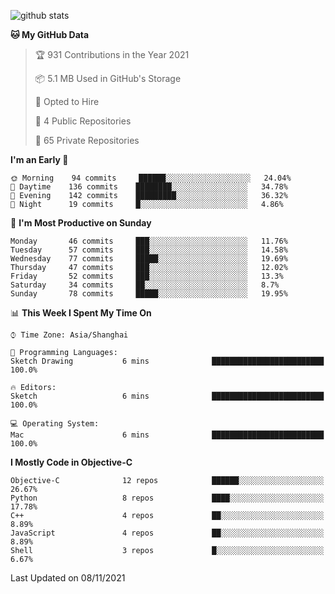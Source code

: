 
![github stats](https://github-readme-stats.vercel.app/api?username=ChesterYue&show_icons=true&count_private=true)

<!-- ![wakatime](https://github-readme-stats.vercel.app/api/wakatime?username=ChesterYue&layout=compact) -->

<!-- ![wakatime](https://github-readme-stats.vercel.app/api/top-langs/?username=ChesterYue&layout=compact) -->

<!--START_SECTION:waka-->
**🐱 My GitHub Data** 

> 🏆 931 Contributions in the Year 2021
 > 
> 📦 5.1 MB Used in GitHub's Storage 
 > 
> 💼 Opted to Hire
 > 
> 📜 4 Public Repositories 
 > 
> 🔑 65 Private Repositories  
 > 
**I'm an Early 🐤** 

```text
🌞 Morning    94 commits     ██████░░░░░░░░░░░░░░░░░░░   24.04% 
🌆 Daytime    136 commits    ████████░░░░░░░░░░░░░░░░░   34.78% 
🌃 Evening    142 commits    █████████░░░░░░░░░░░░░░░░   36.32% 
🌙 Night      19 commits     █░░░░░░░░░░░░░░░░░░░░░░░░   4.86%

```
📅 **I'm Most Productive on Sunday** 

```text
Monday       46 commits     ███░░░░░░░░░░░░░░░░░░░░░░   11.76% 
Tuesday      57 commits     ███░░░░░░░░░░░░░░░░░░░░░░   14.58% 
Wednesday    77 commits     █████░░░░░░░░░░░░░░░░░░░░   19.69% 
Thursday     47 commits     ███░░░░░░░░░░░░░░░░░░░░░░   12.02% 
Friday       52 commits     ███░░░░░░░░░░░░░░░░░░░░░░   13.3% 
Saturday     34 commits     ██░░░░░░░░░░░░░░░░░░░░░░░   8.7% 
Sunday       78 commits     █████░░░░░░░░░░░░░░░░░░░░   19.95%

```


📊 **This Week I Spent My Time On** 

```text
⌚︎ Time Zone: Asia/Shanghai

💬 Programming Languages: 
Sketch Drawing           6 mins              █████████████████████████   100.0%

🔥 Editors: 
Sketch                   6 mins              █████████████████████████   100.0%

💻 Operating System: 
Mac                      6 mins              █████████████████████████   100.0%

```

**I Mostly Code in Objective-C** 

```text
Objective-C              12 repos            ██████░░░░░░░░░░░░░░░░░░░   26.67% 
Python                   8 repos             ████░░░░░░░░░░░░░░░░░░░░░   17.78% 
C++                      4 repos             ██░░░░░░░░░░░░░░░░░░░░░░░   8.89% 
JavaScript               4 repos             ██░░░░░░░░░░░░░░░░░░░░░░░   8.89% 
Shell                    3 repos             █░░░░░░░░░░░░░░░░░░░░░░░░   6.67%

```



 Last Updated on 08/11/2021
<!--END_SECTION:waka-->